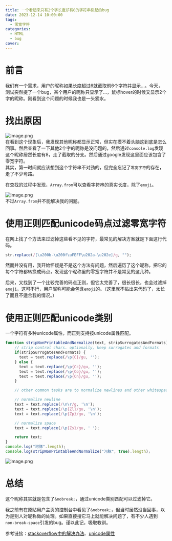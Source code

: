 ```yaml
---
title: 一个看起来只有2个字长度却有8的字符串引起的bug
date: 2023-12-14 10:00:00
tags:
  - 零宽字符
categories:
  - HTML
  - bug
cover: 
---
```


# 前言
我们有一个需求，用户的昵称如果长度超过6就截取前6个字符并显示...。今天，测试突然提了一个bug，某个用户的昵称只显示了...，鼠标hover的时候又显示2个字的昵称。刚看到这个问题的时候我也是一头雾水。
# 找出原因

![image.png](https://cdn.jsdelivr.net/gh/chendx97/CPics/img/5c4b9b1adfc34b1987f357a1410f6ed6~tplv-k3u1fbpfcp-jj-mark:3024:0:0:0:q75.awebp)  
在看到这个现象后，我发现其他昵称都显示正常，但实在摸不着头脑这到底是怎么回事。然后查看了一下其他2个字的昵称是没问题的，然后通过`console.log`发现这个昵称居然长度有8，走了截取的分支。然后通过google发现这里面应该包含了零宽字符。   
其实，第一时间就应该想到这个字符串不对劲的，但完全忘记了`零宽字符`的存在，走了不少弯路。    

在查找的过程中发现，`Array.from`可以查看字符串的真实长度，除了`emoji`。

![image.png](https://cdn.jsdelivr.net/gh/chendx97/CPics/img/d2c30abafa5a48398261240a4424145e~tplv-k3u1fbpfcp-jj-mark:3024:0:0:0:q75.awebp)   
不过`Array.from`并不能解决我的问题。
# 使用正则匹配unicode码点过滤零宽字符
在网上找了个方法来过滤掉这些看不见的字符，最常见的解决方案就是下面这行代码。

```js
str.replace(/[\u200b-\u200f\uFEFF\u202a-\u202e]/g, "");
```
然而并没有用，我开始怀疑是不是这个方法有问题，然后遍历了这个昵称，把它的每个字符都转换成码点，发现这个昵称里的零宽字符并不是常见的这几种。      

后来，又找到了一个比较完善的码点正则，但它太完善了，很长很长，也会过滤掉`emoji`，这可不行，用户昵称可能会包含`emoji`的。（这里就不贴出来代码了，太长了而且不适合我的情况。）
# 使用正则匹配unicode类别
一个字符有多种unicode属性，而正则支持按unicode属性匹配。

```js
function stripNonPrintableAndNormalize(text, stripSurrogatesAndFormats) {
    // strip control chars. optionally, keep surrogates and formats
    if(stripSurrogatesAndFormats) {
      text = text.replace(/\p{C}/gu, '');
    } else {
      text = text.replace(/\p{Cc}/gu, '');
      text = text.replace(/\p{Co}/gu, '');
      text = text.replace(/\p{Cn}/gu, '');
    }

    // other common tasks are to normalize newlines and other whitespace

    // normalize newline
    text = text.replace(/\n\r/g, '\n');
    text = text.replace(/\p{Zl}/gu, '\n');
    text = text.replace(/\p{Zp}/gu, '\n');

    // normalize space
    text = text.replace(/\p{Zs}/gu, ' ');

    return text;
}
console.log("⁮⁡⁪⁡⁠⁮河豚".length);
console.log(stripNonPrintableAndNormalize("⁮⁡⁪⁡⁠⁮河豚", true).length);
```

![image.png](https://cdn.jsdelivr.net/gh/chendx97/CPics/img/333d342f3653422d8aafe3c1cf9b8116~tplv-k3u1fbpfcp-jj-mark:3024:0:0:0:q75.awebp)
# 总结
这个昵称其实就是包含了`&nobreak;`，通过unicode类别匹配可以过滤掉它。 

我之前有在原贴用户主页的控制台中看见了`&nobreak;`，但当时居然没当回事，以为是别人对昵称做的处理。如果直接搜它马上就能解决问题了，有不少人遇到`non-break-space`引发的bug。谨以此记，吸取教训。  

参考链接：[stackoverflow中的解决办法](https://stackoverflow.com/questions/11598786/how-to-replace-non-printable-unicode-characters-javascript)、[unicode属性](https://developer.mozilla.org/zh-CN/docs/Web/JavaScript/Reference/Regular_expressions/Unicode_character_class_escape)